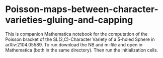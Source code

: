 # Poisson-maps-between-character-varieties-gluing-and-capping
This is companion Mathematica notebook for the computation of the Poisson bracket of the SL(2,C)-Character Variety of a 5-holed Sphere in arXiv:2104.05589.
To run download the NB and m-file and open in Mathematica (both in the same directory). Then run the initialization cells.  
